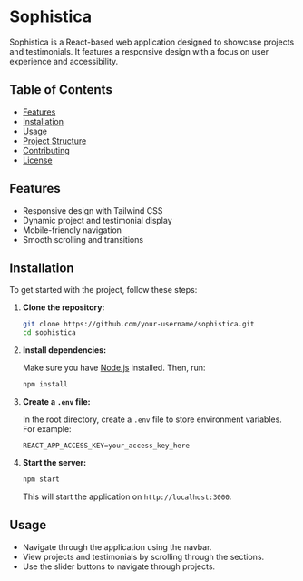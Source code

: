 # Sophistica

Sophistica is a React-based web application designed to showcase projects and testimonials. It features a responsive design with a focus on user experience and accessibility.

## Table of Contents

- [Features](#features)
- [Installation](#installation)
- [Usage](#usage)
- [Project Structure](#project-structure)
- [Contributing](#contributing)
- [License](#license)

## Features

- Responsive design with Tailwind CSS
- Dynamic project and testimonial display
- Mobile-friendly navigation
- Smooth scrolling and transitions

## Installation

To get started with the project, follow these steps:

1. **Clone the repository:**

   ```bash
   git clone https://github.com/your-username/sophistica.git
   cd sophistica
   ```

2. **Install dependencies:**

   Make sure you have [Node.js](https://nodejs.org/) installed. Then, run:

   ```bash
   npm install
   ```

3. **Create a `.env` file:**

   In the root directory, create a `.env` file to store environment variables. For example:

   ```plaintext
   REACT_APP_ACCESS_KEY=your_access_key_here
   ```

4. **Start the server:**

   ```bash
   npm start
   ```

   This will start the application on `http://localhost:3000`.

## Usage

- Navigate through the application using the navbar.
- View projects and testimonials by scrolling through the sections.
- Use the slider buttons to navigate through projects.

